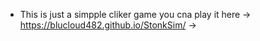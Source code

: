 - This is just a simpple cliker game
you cna play it here
->
https://blucloud482.github.io/StonkSim/ 
->
